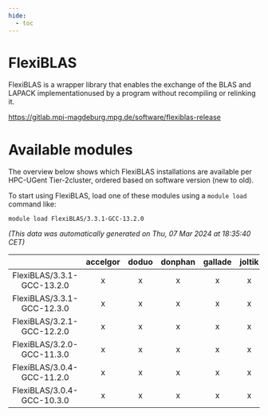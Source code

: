 ```yaml
---
hide:
  - toc
---
```


FlexiBLAS
=========


FlexiBLAS is a wrapper library that enables the exchange of the BLAS and LAPACK implementationused by a program without recompiling or relinking it.

https://gitlab.mpi-magdeburg.mpg.de/software/flexiblas-release
# Available modules


The overview below shows which FlexiBLAS installations are available per HPC-UGent Tier-2cluster, ordered based on software version (new to old).

To start using FlexiBLAS, load one of these modules using a `module load` command like:

```shell
module load FlexiBLAS/3.3.1-GCC-13.2.0
```

*(This data was automatically generated on Thu, 07 Mar 2024 at 18:35:40 CET)*  

| |accelgor|doduo|donphan|gallade|joltik|skitty|
| :---: | :---: | :---: | :---: | :---: | :---: | :---: |
|FlexiBLAS/3.3.1-GCC-13.2.0|x|x|x|x|x|x|
|FlexiBLAS/3.3.1-GCC-12.3.0|x|x|x|x|x|x|
|FlexiBLAS/3.2.1-GCC-12.2.0|x|x|x|x|x|x|
|FlexiBLAS/3.2.0-GCC-11.3.0|x|x|x|x|x|x|
|FlexiBLAS/3.0.4-GCC-11.2.0|x|x|x|x|x|x|
|FlexiBLAS/3.0.4-GCC-10.3.0|x|x|x|x|x|x|
